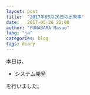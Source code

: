 ```yaml
---
layout: post
title:  "2017年05月26日の出来事"
date:   2017-05-26 22:00
author: "FUNABARA Masao"
lang: "ja"
categories: blog
tags: diary
---
```


本日は、

* システム開発

を行いました。

